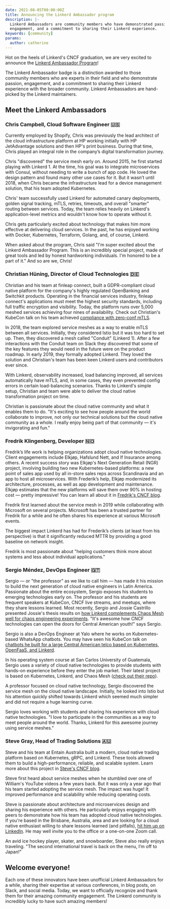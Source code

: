 ```yaml
---
date: 2021-08-05T00:00:00Z
title: Announcing the Linkerd Ambassador program
description: |-
  Linkerd Ambassadors are community members who have demonstrated passion,
  engagement, and a commitment to sharing their Linkerd experience.
keywords: [community]
params:
  author: catherine
---
```


Hot on the heels of Linkerd's CNCF graduation, we are very excited to announce
the [Linkerd Ambassador Program](https://linkerd.io/community/ambassadors/)!

The Linkerd Ambassador badge is a distinction awarded to those community
members who are experts in their field and who demonstrate passion,
engagement, and a commitment to sharing their Linkerd experience with the
broader community. Linkerd Ambassadors are hand-picked by the Linkerd
maintainers.

## Meet the Linkerd Ambassadors

### Chris Campbell, Cloud Software Engineer 🇺🇸

Currently employed by Shopify, Chris was previously the lead architect of the
cloud infrastructure platform at HP working initially with HP JetAdvantage
solutions and then HP's print business. During that time, Chris played an
integral role in the company’s digital transformation journey.

Chris "discovered" the service mesh early on. Around 2015,  he first started
playing with Linkerd 1. At the time, his goal was to integrate microservices
with Consul, without needing to write a bunch of app code. He loved the design
pattern and found many other use cases for it. But it wasn’t until 2018, when
Chris became the infrastructure lead for a device management solution, that
his team adopted Kubernetes.

Chris' team successfully used Linkerd for automated canary deployments, golden
signal tracking, mTLS, retries, timeouts, and overall "smarter" routing between
services. Today, the team relies heavily on Linkerd's application-level metrics
and wouldn't know how to operate without it.

Chris gets particularly excited about technology that makes him more effective
at delivering cloud services. In the past, he has enjoyed working with Docker,
Kubernetes, Terraform, Golang, and, of course, Linkerd.

When asked about the program, Chris said "I'm super excited about the Linkerd
Ambassador Program. This is an incredibly special project, made of great tools
and led by honest hardworking individuals. I'm honored to be a part of it."
And so are we, Chris!

### Christian Hüning, Director of Cloud Technologies 🇩🇪

Christian and his team at finleap connect, built a GDPR-compliant cloud native
platform for the company's highly regulated OpenBanking and Switchkit products.
Operating in the financial services industry, finleap connect's applications
must meet the highest security standards, including full traffic encryption and
visibility. Today, the platform runs over 5,000 meshed services achieving four
nines of availability. Check out Christian's KubeCon talk on his team achieved
[compliance with zero-conf mTLS](https://buoyant.io/media/compliance-with-zero-conf-mtls-day-2/).

In 2018, the team explored service meshes as a way to enable mTLS between all
services. Initially, they considered Istio but it was too hard to set up. Then,
they discovered a mesh called "Conduit" (Linkerd 1). After a few interactions
with the Conduit team on Slack they discovered that some of the key features
they would need in the future were on the product roadmap. In early 2019,
they formally adopted Linkerd. They loved the solution and Christian's team
has been keen Linkerd users and contributors ever since.

With Linkerd, observability increased, load balancing improved, all services
automatically have mTLS, and, in some cases, they even prevented config errors
in certain load-balancing scenarios. Thanks to Linkerd's simple setup, Christian
and team were able to deliver the cloud native transformation project on time.

Christian is passionate about the cloud native community and what it enables
them to do. "It's exciting to see how people around the world collaborate to
improve, not only our technical solutions but the cloud native community as a
whole. I really enjoy being part of that community — it's invigorating and fun."

### Fredrik Klingenberg, Developer 🇳🇴

Fredrik’s life work is helping organizations adopt cloud native technologies.
Client engagements include Elkjøp, Hafslund Nett, and If Insurance among others.
A recent success story was Elkjøp's Next Generation Retail (NGR) project,
involving building two new Kubernetes-based platforms: a new point of sales app
used by all in-store sales reps across Scandinavia and an app to host all
microservices. With Frederik’s help, Elkjøp modernized its architecture,
processes, as well as app development and maintenance. Elkjøp estimates that
the new platforms will save them over 90% in hosting cost — pretty impressive!
You can learn all about it in
[Fredrik's CNCF blog](https://www.cncf.io/blog/2021/02/19/how-a-4-billion-retailer-built-an-enterprise-ready-kubernetes-platform-powered-by-linkerd/).

Fredrik first learned about the service mesh in 2019 while collaborating
with Microsoft on several projects. Microsoft has been a trusted
partner for Fredrik for a while and he often shares his experience at
various Microsoft events.

The biggest impact Linkerd has had for Frederik’s clients (at least from
his perspective) is that it significantly reduced MTTR by providing a good
baseline on network insight.

Fredrik is most passionate about "helping customers think more about systems
and less about individual applications."

### Sergio Méndez, DevOps Engineer 🇬🇹

Sergio — or "the professor" as we like to call him — has made it his
mission to build the next generation of cloud native engineers in Latin
America. Passionate about the entire ecosystem, Sergio exposes his students
to emerging technologies early on. The professor and his students are
frequent speakers at KubeCon, CNCF live streams, and meetups, where they
share lessons learned. Most recently, Sergio and Jossie Castrillo presented
Jossie's thesis results on
[how Linkerd complements Chaos Mesh well for chaos engineering experiments](https://buoyant.io/media/chaos-in-the-university-with-linkerd-and-chaos-mesh/).
"It's awesome how CNCF technologies can open the doors for Central American
youth!" says Sergio.

Sergio is also a DevOps Engineer at Yalo where he works on Kubernetes-based
WhatsApp chatbots. You may have seen his KubeCon talk on
[chatbots he built for a large Central American telco based on Kubernetes, OpenFaaS, and Linkerd](https://buoyant.io/media/serverless-chatbots-linked-kubernetes-opensaas/).

In his operating system course at San Carlos University of Guatemala,
Sergio uses a variety of cloud native technologies to provide students
with hands-on experience before they enter the job market. Their
latest project is based on Kubernetes, Linkerd, and Chaos Mesh
([check out their repo](https://github.com/sergioarmgpl/operating-systems-usac-course)).

A professor focused on cloud native technology, Sergio discovered the
service mesh on the cloud native landscape. Initially, he looked into
Istio but his attention quickly shifted towards Linkerd which seemed
much simpler and did not require a huge learning curve.

Sergio loves working with students and sharing his experience with cloud
native technologies. "I love to participate in the communities as a way to
meet people around the world. Thanks, Linkerd for this awesome journey
using service meshes."

### Steve Gray, Head of Trading Solutions 🇦🇺

Steve and his team at Entain Australia built a modern, cloud native trading
platform based on Kubernetes, gRPC, and Linkerd. These tools allowed them to
build a high-performance, reliable, and scalable system. Learn more about this
project in
[Steve's CNCF blog](https://www.cncf.io/blog/2021/04/19/when-lebron-scores-latency-matters-realizing-10x-throughput-while-driving-down-costs-and-sleeping-through-the-night/).

Steve first heard about service meshes when he stumbled over one of
William's YouTube videos a few years back. But it was only a year ago
that his team started adopting the service mesh. The impact was huge!
It improved performance and scalability while reducing operating costs.

Steve is passionate about architecture and microservices design and sharing
his experience with others. He particularly enjoys engaging with peers to
demonstrate how his team has adopted cloud native technologies. If you're
based in the Brisbane, Australia, area and are looking for a cloud native
enthusiast willing to share lessons learned (and pitfalls),
[hit him up on LinkedIn](https://www.linkedin.com/in/eventualconsistency/).
He may well invite you to the office or a one-on-one Zoom call.

An avid ice hockey player, skater, and snowboarder, Steve also really enjoys
traveling. "The second international travel is back on the menu,
I’m off to Japan!"

## Welcome everyone!

Each one of these innovators have been unofficial Linkerd Ambassadors for a
while, sharing their expertise at various conferences, in blog posts, on Slack,
and social media. Today, we want to officially recognize and thank them for
their amazing community engagement. The Linkerd community is incredibly lucky
to have such amazing members!
